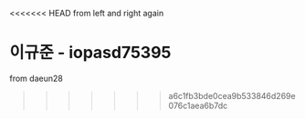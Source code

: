 <<<<<<< HEAD
from left and right again

이규준 - iopasd75395
=======
from daeun28
>>>>>>> a6c1fb3bde0cea9b533846d269e076c1aea6b7dc

